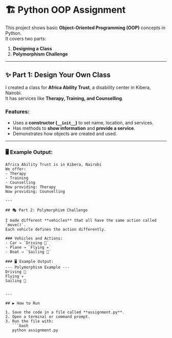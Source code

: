 # 🏗️ Python OOP Assignment  

This project shows basic **Object-Oriented Programming (OOP)** concepts in Python.  
It covers two parts:  
1. **Designing a Class**  
2. **Polymorphism Challenge**  

---

## ✨ Part 1: Design Your Own Class  

I created a class for **Africa Ability Trust**, a disability center in Kibera, Nairobi.  
It has services like **Therapy, Training, and Counselling**.  

### Features:  
- Uses a **constructor (`__init__`)** to set name, location, and services.  
- Has methods to **show information** and **provide a service**.  
- Demonstrates how objects are created and used.  

---

### 🖥️ Example Output:  
```text
Africa Ability Trust is in Kibera, Nairobi
We offer:
- Therapy
- Training
- Counselling
Now providing: Therapy
Now providing: Counselling

---

## 🎭 Part 2: Polymorphism Challenge  

I made different **vehicles** that all have the same action called `move()`.  
Each vehicle defines the action differently.  

### Vehicles and Actions:  
- Car → `Driving 🚗`  
- Plane → `Flying ✈️`  
- Boat → `Sailing 🚤`  

### 🖥️ Example Output:
--- Polymorphism Example ---
Driving 🚗
Flying ✈️
Sailing 🚤


---

## ▶️ How to Run  

1. Save the code in a file called **assignment.py**.  
2. Open a terminal or command prompt.  
3. Run the file with:  
   ```bash
   python assignment.py

